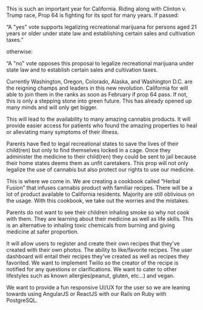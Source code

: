 This is such an important year for California.  Riding along with Clinton v. Trump race, Prop 64 is fighting for its spot for many years.  If passed:


“A "yes" vote supports legalizing recreational marijuana for persons aged 21 years or older under state law and establishing certain sales and cultivation taxes.”


otherwise:


“A "no" vote opposes this proposal to legalize recreational marijuana under state law and to establish certain sales and cultivation taxes.


Currently Washington, Oregon, Colorado, Alaska, and Washington D.C. are the reigning champs and leaders in this new revolution.  California for will able to join them in the ranks as soon as February if prop 64 pass.  If not, this is only a stepping stone into green future.  This has already opened up many minds and will only get bigger.


This will lead to the availability to many amazing cannabis products.  It will provide easier access for patients who found the amazing properties to heal or alleviating many symptoms of their illness.  


Parents have fled to legal recreational states to save the lives of their child(ren) but only to find themselves locked in a cage.   Once they administer the medicine to their child(ren) they could be sent to jail because their home states deems them as unfit caretakers.  This prop will not only legalize the use of cannabis but also protect our rights to use our medicine.


This is where we come in.  We are creating a cookbook called “Herbal Fusion”  that infuses cannabis product with familiar recipes.  There will be a lot of product available to California residents.  Majority are still oblivious on the usage.  With this cookbook, we take out the worries and the mistakes.


Parents do not want to see their children inhaling smoke so why not cook with them.  They are learning about their medicine as well as life skills.  This is an alternative to inhaling toxic chemicals from burning and giving medicine at safer proportion.


It will allow users to register and create their own recipes that they’ve created with their own photos.  The ability to like/favorite recipes. The user dashboard will entail their recipes they’ve created as well as recipes they favorited.  We want to implement Twilio so the creator of the recipe is notified for any questions or clarifications.  We want to cater to other lifestyles such as known allergies(peanut, gluten, etc…) and vegan.


We want to provide a fun responsive UI/UX for the user so we are leaning towards using AngularJS or ReactJS with our Rails on Ruby with PostgreSQL.
